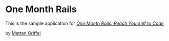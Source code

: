 # One Month Rails

This is the sample application for
[*One Month Rails: Reach Yourself to Code*](http://onemonthrails.com)

by [Mattan Griffel](http://mattangriffel.com)